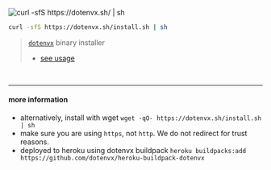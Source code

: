 ![curl -sfS https://dotenvx.sh/ | sh](https://dotenvx.com/binary-banner.png)
```sh
curl -sfS https://dotenvx.sh/install.sh | sh
```
> [`dotenvx`](https://github.com/dotenvx/dotenvx#readme) binary installer
>
> * [see usage](https://github.com/dotenvx/dotenvx#readme)

&nbsp;

---

#### more information

* alternatively, install with wget `wget -qO- https://dotenvx.sh/install.sh | sh`
* make sure you are using `https`, not `http`. We do not redirect for trust reasons.
* deployed to heroku using dotenvx buildpack `heroku buildpacks:add https://github.com/dotenvx/heroku-buildpack-dotenvx`
